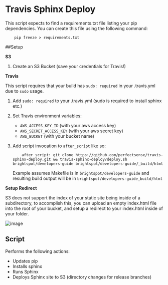 # Travis Sphinx Deploy

This script expects to find a requirements.txt file listing your pip dependencies. You can create this file using the following command:

```
    pip freeze > requirements.txt
```

##Setup

**S3**

1. Create an S3 Bucket (save your credentials for Travis!)

**Travis**

This script requires that your build has `sudo: required` in your .travis.yml due
to `sudo` usage.

1. Add `sudo: required` to your .travis.yml (sudo is required to install sphinx etc.)
2. Set Travis environment variables: 
    * `AWS_ACCESS_KEY_ID` (with your aws access key)
    * `AWS_SECRET_ACCESS_KEY` (with your aws secret key)
    * `AWS_BUCKET` (with your bucket name)
3. Add script invocation to `after_script` like so: 

    ```
        after_script: git clone https://github.com/perfectsense/travis-sphinx-deploy.git && travis-sphinx-deploy/deploy.sh brightspot/developers-guide brightspot/developers-guide/_build/html
    ```

    Example assumes Makefile is in `brightspot/developers-guide` and resulting build output will be in `brightspot/developers-guide_build/html` 

**Setup Redirect**

S3 does not support the index of your static site being inside of a subdirectory, to accomplish this, you can upload
an empty index.html file into the root of your bucket, and setup a redirect to your index.html inside of your folder.

![image](https://cloud.githubusercontent.com/assets/1299507/19402314/84e1e452-922e-11e6-89a3-5c3579503a10.png)

## Script

Performs the following actions:

* Updates pip
* Installs sphinx
* Runs Sphinx
* Deploys Sphinx site to S3 (directory changes for release branches)